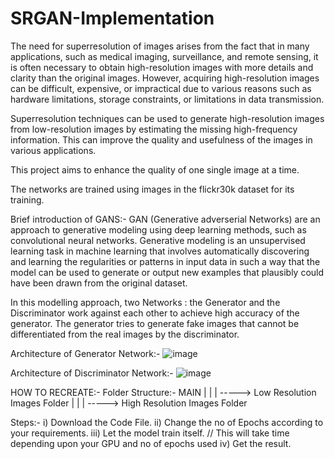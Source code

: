 # SRGAN-Implementation
The need for superresolution of images arises from the fact that in many applications, such as medical imaging, surveillance, and remote sensing, it is 
often necessary to obtain high-resolution images with more details and clarity than the original images. However, acquiring high-resolution images can be 
difficult, expensive, or impractical due to various reasons such as hardware limitations, storage constraints, or limitations in data transmission.

Superresolution techniques can be used to generate high-resolution images from low-resolution images by estimating the missing high-frequency information. 
This can improve the quality and usefulness of the images in various applications.

This project aims to enhance the quality of one single image at a time.

The networks are trained using images in the flickr30k dataset for its training.


Brief introduction of GANS:-
GAN (Generative adverserial Networks) are an approach to generative modeling using deep learning methods, such as convolutional neural networks. Generative modeling is an unsupervised learning task in machine learning that involves automatically discovering and learning the regularities or patterns in input data in such a way that the model can be used to generate or output new examples that plausibly could have been drawn from the original dataset.

In this modelling approach, two Networks : the Generator and the Discriminator work against each other to achieve high accuracy of the generator. The generator tries to generate fake images that cannot be differentiated from the real images by the discriminator. 

Architecture of Generator Network:-
![image](https://user-images.githubusercontent.com/101886753/231661610-a1c8c1a2-3cb4-4d5e-b3fb-1003a1d1c2d1.png)


Architecture of Discriminator Network:-
![image](https://user-images.githubusercontent.com/101886753/231661669-00018cdf-4389-497c-a870-e110870bee95.png)


HOW TO RECREATE:-
  Folder Structure:-
      MAIN 
      |
      |
      |
      -----> Low Resolution Images Folder
      |
      |
      |
      -----> High Resolution Images Folder
      
  Steps:-
  i) Download the Code File.
  ii) Change the no of Epochs according to your requirements.
  iii) Let the model train itself. // This will take time depending upon your GPU and no of epochs used
  iv) Get the result.
